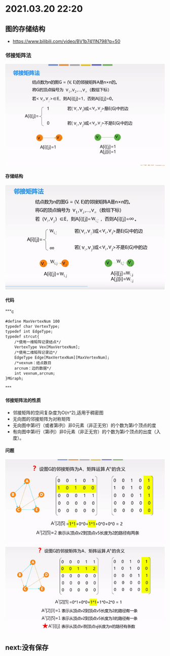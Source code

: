 # 2021.03.20 22:20
## 图的存储结构
* https://www.bilibili.com/video/BV1b7411N798?p=50

### 邻接矩阵法

![](MDimgs/2021-03-20-22-35-10.png)
#### 存储结构

![](MDimgs/2021-03-20-22-38-40.png)

#### 代码

"""c

    #define MaxVertexNum 100
    typedef char VertexType;
    typedef int EdgeType;
    typedef strcut{
        /*使用一维矩阵记录结点*/
        VertexType Vex[MaxVertexNum];
        /*使用二维矩阵记录边*/
        EdgeType Edge[MaxVertexNum][MaxVertexNum];
        /*vexnum：结点数目
        arcnum：边的数据*/
        int vexnum,arcnum;
    }MGraph;
"""

#### 邻接矩阵法的性质
* 邻接矩阵的空间复杂度为O(n^2),适用于稠密图
* 无向图的邻接矩阵为对称矩阵
* 无向图中第i行（或者第i列）非0元素（非正无穷）的个数为第i个顶点的度
* 有向图中第i行（第i列）非0元素（非正无穷）的个数为第i个顶点的出度（入度）。

#### 问题
![](MDimgs/2021-03-20-22-49-30.png)
![](MDimgs/2021-03-20-22-50-53.png)

## next:没有保存